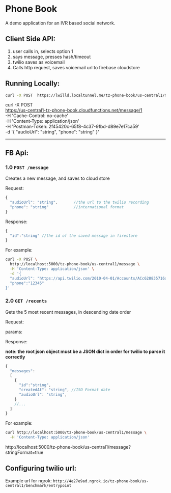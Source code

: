 # Phone Book

A demo application for an IVR based social network.



## Client Side API:

1. user calls in, selects option 1
2. says message, presses hash/timeout
3. twilio saves as voicemail
4. Calls http request, saves voicemail url to firebase cloudstore



## Running Locally:


```bash
curl -X POST  https://lwilld.localtunnel.me/tz-phone-book/us-central1/message
```


curl -X POST \
  https://us-central1-tz-phone-book.cloudfunctions.net/message/1 \
  -H 'Cache-Control: no-cache' \
  -H 'Content-Type: application/json' \
  -H 'Postman-Token: 2f45420c-65f8-4c37-9fbd-d89e7e17ca59' \
  -d '{
  "audioUrl": "string",
  "phone": "string"
}'


----
## FB Api:

### 1.0 `POST /message`

Creates a new message, and saves to cloud store

Request:
```js
{
  "audioUrl": "string",       //the url to the twilio recording
  "phone": "string"           //international format
}
```


Response:
```js
{
  "id":"string" //the id of the saved message in firestore
}
```

For example:

```bash
curl -X POST \
  http://localhost:5000/tz-phone-book/us-central1/message \
  -H 'Content-Type: application/json' \
  -d '{
  "audioUrl": "https://api.twilio.com/2010-04-01/Accounts/ACc628835716a7f404b36a44114e05719b/Recordings/RE33899fd6eaaf8506f41b3a586599253d.mp3",
  "phone":"12345"
}'
```


### 2.0 `GET /recents`

Gets the 5 most recent messages, in descending date order

Request:

params:

Response:

**note: the root json object must be a JSON dict in order for twilio to parse it correctly**

```js
{
  "messages":
  [
    {
      "id":"string",
      "createdAt": "string", //ISO Format date
      "audioUrl": "string", 
    } 
    //...
  ]
}
```



For example:

```bash
curl http://localhost:5000/tz-phone-book/us-central1/message \
  -H 'Content-Type: application/json'
```



http://localhost:5000/tz-phone-book/us-central1/message?stringFormat=true



## Configuring twilio url:

Example url for ngrok:
`http://4e27e9ad.ngrok.io/tz-phone-book/us-central1/benchmark/entrypoint`